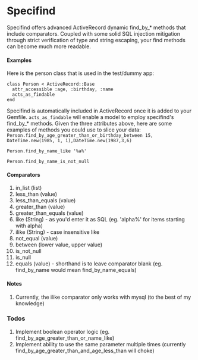 Specifind
=========

Specifind offers advanced ActiveRecord dynamic find\_by_* methods that include comparators. Coupled with some solid SQL injection mitigation through strict verification of type and string escaping, your find methods can become much more readable.

#### Examples

Here is the person class that is used in the test/dummy app:

    class Person < ActiveRecord::Base
      attr_accessible :age, :birthday, :name
      acts_as_findable
    end

Specifind is automatically included in ActiveRecord once it is added to your Gemfile. `acts_as_findable` will enable a model to employ specifind's find\_by_* methods. Given the three attributes above, here are some examples of methods you could use to slice your data:
`Person.find_by_age_greater_than_or_birthday_between 15, DateTime.new(1985, 1, 1),DateTime.new(1987,3,6)`

`Person.find_by_name_like '%a%'`

`Person.find_by_name_is_not_null`

#### Comparators
1. in\_list (list)
2. less\_than (value)
3. less\_than\_equals (value)
4. greater\_than (value)
5. greater\_than\_equals (value)
6. like (String) - as you'd enter it as SQL (eg. 'alpha%' for items starting with alpha)
7. ilike (String) - case insensitive like
8. not\_equal (value)
9. between (lower value, upper value)
10. is\_not\_null
11. is\_null
12. equals (value) - shorthand is to leave comparator blank (eg. find\_by\_name would mean find\_by\_name\_equals)

#### Notes
1. Currently, the ilike comparator only works with mysql (to the best of my knowledge)

### Todos
1. Implement boolean operator logic (eg. find\_by\_age\_greater\_than\_or\_name\_like)
2. Implement ability to use the same parameter multiple times (currently find_by_age_greater_than_and_age_less_than will choke)